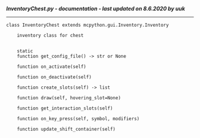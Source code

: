 ***InventoryChest.py - documentation - last updated on 8.6.2020 by uuk***
___

    class InventoryChest extends mcpython.gui.Inventory.Inventory
        
        inventory class for chest


        static
        function get_config_file() -> str or None

        function on_activate(self)

        function on_deactivate(self)

        function create_slots(self) -> list

        function draw(self, hovering_slot=None)

        function get_interaction_slots(self)

        function on_key_press(self, symbol, modifiers)

        function update_shift_container(self)